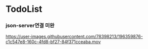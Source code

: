 # TodoList
### json-server연결 미완

https://user-images.githubusercontent.com/78398213/196359876-c1c547e8-160c-4fd8-bf27-84f371cceaba.mov
